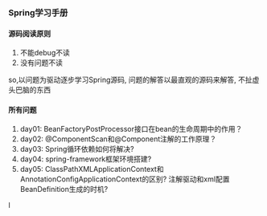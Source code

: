 ### Spring学习手册
#### 源码阅读原则
1. 不能debug不读
2. 没有问题不读

so,以问题为驱动逐步学习Spring源码, 问题的解答以最直观的源码来解答, 不扯虚头巴脑的东西

#### 所有问题
1. day01: BeanFactoryPostProcessor接口在bean的生命周期中的作用？
2. day02: @ComponentScan和@Component注解的工作原理？
3. day03: Spring循环依赖如何将解决?
4. day04: spring-framework框架环境搭建?
5. day05: ClassPathXMLApplicationContext和AnnotationConfigApplicationContext的区别?
          注解驱动和xml配置BeanDefinition生成的时机?









l